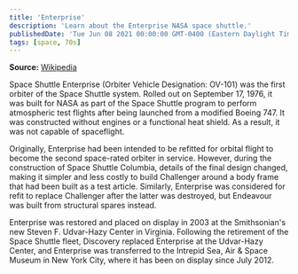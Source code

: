 ```yaml
---
title: 'Enterprise'
description: 'Learn about the Enterprise NASA space shuttle.'
publishedDate: 'Tue Jun 08 2021 00:00:00 GMT-0400 (Eastern Daylight Time)'
tags: [space, 70s]
---
```


**Source:** [Wikipedia](https://en.wikipedia.org/wiki/Space_Shuttle_Enterprise)

Space Shuttle Enterprise (Orbiter Vehicle Designation: OV-101) was the first orbiter of the Space Shuttle system. Rolled out on September 17, 1976, it was built for NASA as part of the Space Shuttle program to perform atmospheric test flights after being launched from a modified Boeing 747. It was constructed without engines or a functional heat shield. As a result, it was not capable of spaceflight.

Originally, Enterprise had been intended to be refitted for orbital flight to become the second space-rated orbiter in service. However, during the construction of Space Shuttle Columbia, details of the final design changed, making it simpler and less costly to build Challenger around a body frame that had been built as a test article. Similarly, Enterprise was considered for refit to replace Challenger after the latter was destroyed, but Endeavour was built from structural spares instead.

Enterprise was restored and placed on display in 2003 at the Smithsonian's new Steven F. Udvar-Hazy Center in Virginia. Following the retirement of the Space Shuttle fleet, Discovery replaced Enterprise at the Udvar-Hazy Center, and Enterprise was transferred to the Intrepid Sea, Air & Space Museum in New York City, where it has been on display since July 2012.
